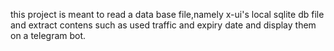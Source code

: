 this project is meant to read a data base file,namely x-ui's local sqlite db file and extract contens such as used traffic and expiry date and display them on a telegram bot.
